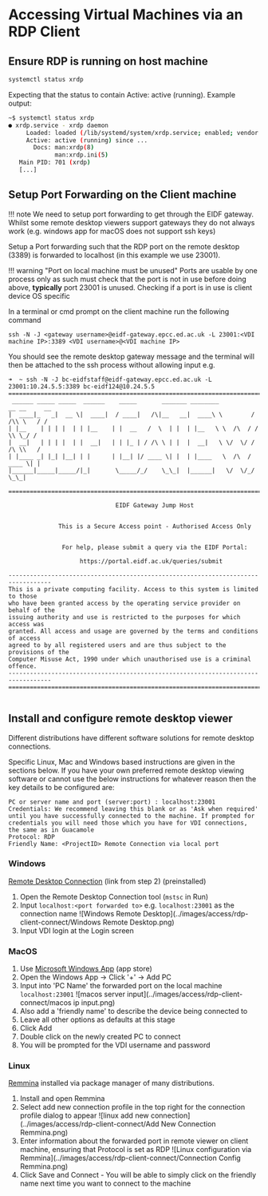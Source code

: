 # Accessing Virtual Machines via an RDP Client

## Ensure RDP is running on host machine

```bash
systemctl status xrdp
```

Expecting that the status to contain Active: active (running). Example output:

```bash
~$ systemctl status xrdp 
● xrdp.service - xrdp daemon
     Loaded: loaded (/lib/systemd/system/xrdp.service; enabled; vendor preset: >
     Active: active (running) since ...
       Docs: man:xrdp(8)
             man:xrdp.ini(5)
   Main PID: 701 (xrdp)
   [...]
```

## Setup Port Forwarding on the Client machine

!!! note
    We need to setup port forwarding to get through the EIDF gateway. Whilst some remote desktop viewers support gateways they do not always work (e.g. windows app for macOS does not support ssh keys)

Setup a Port forwarding such that the RDP port on the remote desktop (3389) is forwarded to localhost (in this example we use 23001).

!!! warning "Port on local machine must be unused"
    Ports are usable by one process only as such must check that the port is not in use before doing above, **typically** port 23001 is unused. Checking if a port is in use is client device OS specific

In a terminal or cmd prompt on the client machine run the following command

```shell
ssh -N -J <gateway username>@eidf-gateway.epcc.ed.ac.uk -L 23001:<VDI machine IP>:3389 <VDI username>@<VDI machine IP>
```

You should see the remote desktop gateway message and the terminal will then be attached to the ssh process without allowing input
e.g.

```shell
➜  ~ ssh -N -J bc-eidfstaff@eidf-gateway.epcc.ed.ac.uk -L 23001:10.24.5.5:3389 bc-eidf124@10.24.5.5
==================================================================================
 ______ _____ _____  ______    _____       _______ ________          __ __     __
|  ____|_   _|  __ \|  ____|  / ____|   /\|__   __|  ____\ \        / /\\ \   / /
| |__    | | | |  | | |__    | |  __   /  \  | |  | |__   \ \  /\  / /  \\ \_/ / 
|  __|   | | | |  | |  __|   | | |_ | / /\ \ | |  |  __|   \ \/  \/ / /\ \\   /  
| |____ _| |_| |__| | |      | |__| |/ ____ \| |  | |____   \  /\  / ____ \| |   
|______|_____|_____/|_|       \_____/_/    \_\_|  |______|   \/  \/_/    \_\_|
 
==================================================================================

                              EIDF Gateway Jump Host


              This is a Secure Access point - Authorised Access Only


               For help, please submit a query via the EIDF Portal:

                    https://portal.eidf.ac.uk/queries/submit
     
----------------------------------------------------------------------------------
This is a private computing facility. Access to this system is limited to those
who have been granted access by the operating service provider on behalf of the
issuing authority and use is restricted to the purposes for which access was
granted. All access and usage are governed by the terms and conditions of access
agreed to by all registered users and are thus subject to the provisions of the
Computer Misuse Act, 1990 under which unauthorised use is a criminal offence.
----------------------------------------------------------------------------------
==================================================================================


```

## Install and configure remote desktop viewer

Different distributions have different software solutions for remote desktop connections.

Specific Linux, Mac and Windows based instructions are given in the sections below. If you have your own preferred remote desktop viewing software or cannot use the below instructions for whatever reason then the key details to be configured are:

```text
PC or server name and port (server:port) : localhost:23001
Credentials: We recommend leaving this blank or as 'Ask when required' until you have successfully connected to the machine. If prompted for credentials you will need those which you have for VDI connections, the same as in Guacamole
Protocol: RDP
Friendly Name: <ProjectID> Remote Connection via local port
```

### Windows

[Remote Desktop Connection](https://support.microsoft.com/en-gb/windows/how-to-use-remote-desktop-5fe128d5-8fb1-7a23-3b8a-41e636865e8c) (link from step 2) (preinstalled)

1. Open the Remote Desktop Connection tool (`mstsc` in Run)
2. Input `localhost:<port forwarded to>` e.g. `localhost:23001` as the connection name ![Windows Remote Desktop](../images/access/rdp-client-connect/Windows Remote Desktop.png)
3. Input VDI login at the Login screen

### MacOS

1. Use [Microsoft Windows App](https://learn.microsoft.com/en-us/windows-app/) (app store)
1. Open the Windows App -> Click '+' -> Add PC
1. Input into 'PC Name' the forwarded port on the local machine `localhost:23001` ![macos server input](../images/access/rdp-client-connect/macos ip input.png)
1. Also add a 'friendly name' to describe the device being connected to
1. Leave all other options as defaults at this stage
1. Click Add
1. Double click on the newly created PC to connect
1. You will be prompted for the VDI username and password

### Linux

[Remmina](https://remmina.org/) installed via package manager of many distributions.

1. Install and open Remmina
2. Select add new connection profile in the top right for the connection profile dialog to appear ![linux add new connection](../images/access/rdp-client-connect/Add New Connection Remmina.png)
3. Enter information about the forwarded port in remote viewer on client machine, ensuring that Protocol is set as RDP ![Linux configuration via Remmina](../images/access/rdp-client-connect/Connection Config Remmina.png)
4. Click Save and Connect - You will be able to simply click on the friendly name next time you want to connect to the machine

